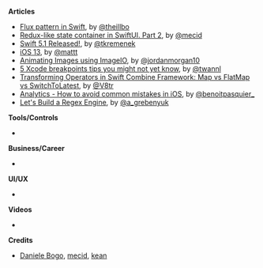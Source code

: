 **Articles**

* [Flux pattern in Swift](https://swiftandpizza.com/flux-in-swift/), by [@theillbo](https://twitter.com/theillbo)
* [Redux-like state container in SwiftUI. Part 2](https://mecid.github.io/2019/09/25/redux-like-state-container-in-swiftui-part2/), by [@mecid](https://twitter.com/mecid)
* [Swift 5.1 Released!](https://swift.org/blog/swift-5-1-released/), by [@tkremenek](https://twitter.com/tkremenek/)
* [iOS 13](https://nshipster.com/ios-13/), by [@mattt](https://twitter.com/mattt)
* [Animating Images using ImageIO](https://www.swiftjectivec.com/animating-images-using-image-io/), by [@jordanmorgan10](https://www.twitter.com/jordanmorgan10)
* [5 Xcode breakpoints tips you might not yet know](https://www.avanderlee.com/debugging/xcode-breakpoints-tips/), by [@twannl](https://www.twitter.com/twannl)
* [Transforming Operators in Swift Combine Framework: Map vs FlatMap vs SwitchToLatest](https://www.vadimbulavin.com/map-flatmap-switchtolatest-in-combine-framework/), by [@V8tr](https://twitter.com/V8tr)
* [Analytics - How to avoid common mistakes in iOS](https://benoitpasquier.com/common-mistakes-analytics-ios-app/), by [@benoitpasquier_](https://twitter.com/benoitpasquier_)
* [Let's Build a Regex Engine](https://kean.github.io/post/lets-build-regex), by [@a_grebenyuk](https://twitter.com/a_grebenyuk)


**Tools/Controls**

* 

**Business/Career**

* 

**UI/UX**

* 

**Videos**

* 

**Credits**

* [Daniele Bogo](https://github.com/danielebogo), [mecid](https://github.com/mecid), [kean](https://github.com/kean)
